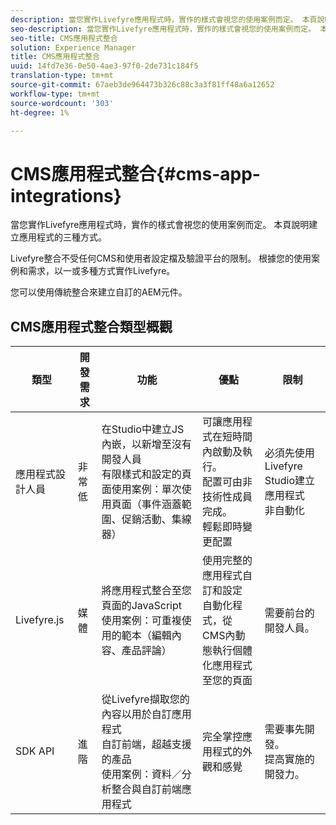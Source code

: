 ```yaml
---
description: 當您實作Livefyre應用程式時，實作的樣式會視您的使用案例而定。 本頁說明建立應用程式的三種方式。
seo-description: 當您實作Livefyre應用程式時，實作的樣式會視您的使用案例而定。 本頁說明建立應用程式的三種方式。
seo-title: CMS應用程式整合
solution: Experience Manager
title: CMS應用程式整合
uuid: 14fd7e36-0e50-4ae3-97f0-2de731c184f5
translation-type: tm+mt
source-git-commit: 67aeb3de964473b326c88c3a3f81ff48a6a12652
workflow-type: tm+mt
source-wordcount: '303'
ht-degree: 1%

---
```



# CMS應用程式整合{#cms-app-integrations}

當您實作Livefyre應用程式時，實作的樣式會視您的使用案例而定。 本頁說明建立應用程式的三種方式。

Livefyre整合不受任何CMS和使用者設定檔及驗證平台的限制。 根據您的使用案例和需求，以一或多種方式實作Livefyre。

您可以使用傳統整合來建立自訂的AEM元件。

## CMS應用程式整合類型概觀

| 類型 | 開發需求 | 功能 | 優點 | 限制 |
|--- |--- |--- |--- |--- |
| 應用程式設計人員 | 非常低 | 在Studio中建立JS內嵌，以新增至沒有<br>開發人員</br>有限樣式和設定的頁面使用案例：單次使用頁面（事件涵蓋範圍、促銷活動、集線器） | 可讓應用程式在短時間內啟動及執行。 <br>配置可由非技術性成員完成。<br>輕鬆即時變更配置 | 必須先使用Livefyre Studio建立應用程式<br>非自動化 |
| Livefyre.js | 媒體 | 將應用程式整合至您頁面的JavaScript <br>使用案例：可重複使用的範本（編輯內容、產品評論） | 使用完整的應用程式自訂和設定<br>自動化程式，從CMS內動態執行個體化應用程式至您的頁面 | 需要前台的開發人員。 |
| SDK API | 進階 | 從Livefyre擷取您的內容以用於自訂應用程式<br>自訂前端，超越支援的產品<br>使用案例：資料／分析整合與自訂前端應用程式 | 完全掌控應用程式的外觀和感覺 | 需要事先開發。 <br>提高實施的開發力。 |
